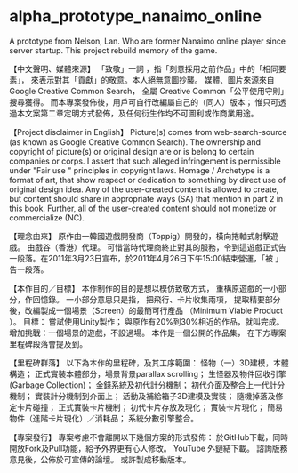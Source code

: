 # alpha_prototype_nanaimo_online
A prototype from Nelson, Lan. Who are former Nanaimo online player since server startup. This project rebuild memory of the game.

【中文聲明、媒體來源】
「致敬」一詞 ，指「刻意採用之前作品」中的「相同要素」，
來表示對其「貢獻」的敬意。本人絕無意圖抄襲。
媒體、圖片來源來自Google Creative Common Search，
全屬 Creative Common「公平使用守則」搜尋獲得。
而本專案發佈後，用戶可自行改編屬自己的（同人）版本；
惟只可透過本文案第二章定明方式發佈，及任何衍生作均不可圖利或作商業用途。

【Project disclaimer in English】
Picture(s) comes from web-search-source (as known as Google Creative Common Search).
The ownership and copyright of picture(s) or original design are or is belong to certain companies or corps. I assert that such alleged infringement is permissible under "Fair use " principles in copyright laws. Homage / Archetype is a format of art, that show respect or dedication to something by direct use of original design idea.
Any of the user-created content is allowed to create, but content should share in appropriate ways (SA) that mention in part 2 in this book. Further, all of the user-created content should not monetize or commercialize (NC). 


【理念由來】
原作由一韓國遊戲開發商（Toppig）開發的，橫向捲軸式射擊遊戲。
由戲谷（香港）代理。 可惜當時代理商終止對其的服務，令到這遊戲正式告一段落。在2011年3月23日宣布，於2011年4月26日下午15:00結束營運，「被 」告一段落。


【本作目的／目標】
本作制作的目的是想以模仿致敬方式，
重構原遊戲的一小部分，作回憶錄。
一小部分意思只是指，
把飛行、卡片收集兩項，
提取精要部分後，改編製成一個場景（Screen）的最簡可行產品 （Minimum Viable Product ）。
目標：
嘗試使用Unity製作；
與原作有20%到30%相近的作品，就叫完成。
增加挑戰：一個場景的遊戲，不設過場。
本作是一個公開的作品集，
在下方專案里程碑段落會提及到。


【里程碑群落】
以下為本作的里程碑，及其工序範圍：
怪物（一）3D建模，本體構造；
正式實裝本體部分，場景背景parallax scrolling；
生怪器及物件回收引擎(Garbage Collection)；
金錢系統及初代計分機制；
初代介面及整合上一代計分機制；
實裝計分機制到介面上；
活動及補給箱子3D建模及實裝；
隨機掉落及修定卡片碰撞；
正式實裝卡片機制；
初代卡片存放及現化；
實裝卡片現化；
簡易物件（進階卡片現化）／消耗品；
系統分數引擎整合。


【專案發行】
專案考慮不會離開以下幾個方案的形式發佈：
於GitHub下載，同時開放Fork及Pull功能，給予外界更有心人修改。
YouTube 外鏈結下載。
諮詢版務意見後，公佈於可宣傳的論壇。
或許製成移動版本。
